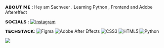 𝗔𝗕𝗢𝗨𝗧 𝗠𝗘 : 
Hey am Sachveer . Learning Python , Frontend and Adobe Aftereffect


𝗦𝗢𝗖𝗜𝗔𝗟𝗦  : 
[![Instagram](https://img.shields.io/badge/Instagram-%23E4405F.svg?logo=Instagram&logoColor=white)](https://instagram.com/sachveer25) 

𝗧𝗘𝗖𝗛𝗦𝗧𝗔𝗖𝗞:
 ![Figma](https://img.shields.io/badge/figma-%23F24E1E.svg?style=for-the-badge&logo=figma&logoColor=white) ![Adobe After Effects](https://img.shields.io/badge/Adobe%20After%20Effects-9999FF.svg?style=for-the-badge&logo=Adobe%20After%20Effects&logoColor=white) ![CSS3](https://img.shields.io/badge/css3-%231572B6.svg?style=for-the-badge&logo=css3&logoColor=white) ![HTML5](https://img.shields.io/badge/html5-%23E34F26.svg?style=for-the-badge&logo=html5&logoColor=white) ![Python](https://img.shields.io/badge/python-3670A0?style=for-the-badge&logo=python&logoColor=ffdd54)


![](https://quotes-github-readme.vercel.app/api?type=horizontal&theme=light)
